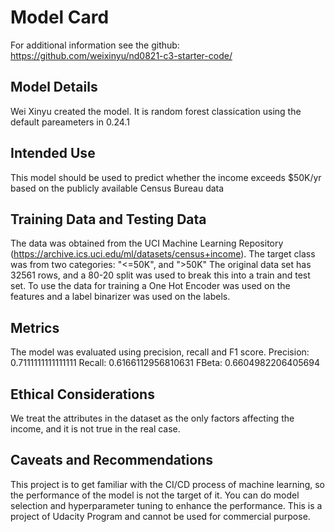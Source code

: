 # Model Card

For additional information see the github: https://github.com/weixinyu/nd0821-c3-starter-code/

## Model Details
Wei Xinyu created the model. It is random forest classication using the default pareameters in 0.24.1

## Intended Use
This model should be used to predict whether the income exceeds $50K/yr based on the publicly available Census Bureau data

## Training Data and Testing Data
The data was obtained from the UCI Machine Learning Repository (https://archive.ics.uci.edu/ml/datasets/census+income). The target class was  from two categories: "<=50K", and ">50K" 
The original data set has 32561 rows, and a 80-20 split was used to break this into a train and test set.  To use the data for training a One Hot Encoder was used on the features and a label binarizer was used on the labels.

## Metrics
The model was evaluated using precision, recall and F1 score. 
Precision: 0.7111111111111111 Recall: 0.6166112956810631 FBeta: 0.6604982206405694

## Ethical Considerations
We treat the attributes in the dataset as the only factors affecting the income, and it is not true in the real case.

## Caveats and Recommendations
This project is to get familiar with the CI/CD process of machine learning, so the performance of the model is not the target of it. You can do model selection and hyperparameter tuning to enhance the performance.
This is a project of Udacity Program and cannot be used for commercial purpose.

